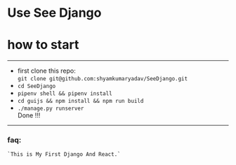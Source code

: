 # Use See Django

# how to start  
---
  * first clone this repo:  
  `git clone git@github.com:shyamkumaryadav/SeeDjango.git`  
  * `cd SeeDjango`  
  * `pipenv shell && pipenv install`  
  * `cd guijs && npm install && npm run build`
  * `./manage.py runserver`  
    Done !!!  
---
### faq:  
    `This is My First Django And React.`  

